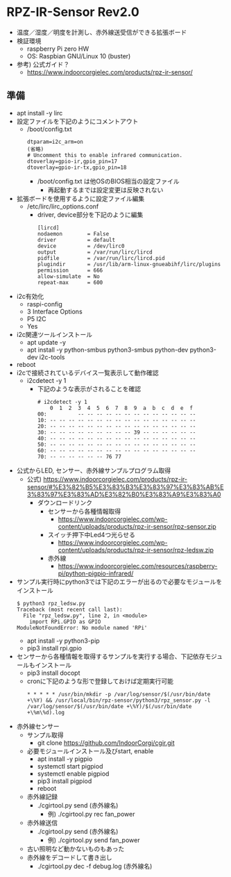 # RPZ-IR-Sensor Rev2.0

* 温度／湿度／明度を計測し、赤外線送受信ができる拡張ボード
* 検証環境
  * raspberry Pi zero HW
  * OS: Raspbian GNU/Linux 10 (buster)
* 参考) 公式ガイド？
  * https://www.indoorcorgielec.com/products/rpz-ir-sensor/

## 準備

* apt install -y lirc
* 設定ファイルを下記のようにコメントアウト
  * /boot/config.txt
    ```
    dtparam=i2c_arm=on
    (省略)
    # Uncomment this to enable infrared communication.
    dtoverlay=gpio-ir,gpio_pin=17
    dtoverlay=gpio-ir-tx,gpio_pin=18
    ```
    * /boot/config.txt は他OSのBIOS相当の設定ファイル
      * 再起動するまでは設定変更は反映されない
* 拡張ボードを使用するように設定ファイル編集
  * /etc/lirc/lirc_options.conf
    * driver, device部分を下記のように編集
      ```
      [lircd]
      nodaemon        = False
      driver          = default
      device          = /dev/lirc0
      output          = /var/run/lirc/lircd
      pidfile         = /var/run/lirc/lircd.pid
      plugindir       = /usr/lib/arm-linux-gnueabihf/lirc/plugins
      permission      = 666
      allow-simulate  = No
      repeat-max      = 600
      ```
* i2c有効化
  * raspi-config
  * 3 Interface Options
  * P5 I2C
  * Yes
* i2c関連ツールインストール
  * apt update -y
  * apt install -y python-smbus python3-smbus python-dev python3-dev i2c-tools
* reboot
* i2cで接続されているデバイス一覧表示して動作確認
  * i2cdetect -y 1
    * 下記のような表示がされることを確認
      ```
      # i2cdetect -y 1
          0  1  2  3  4  5  6  7  8  9  a  b  c  d  e  f
      00:          -- -- -- -- -- -- -- -- -- -- -- -- --
      10: -- -- -- -- -- -- -- -- -- -- -- -- -- -- -- --
      20: -- -- -- -- -- -- -- -- -- -- -- -- -- -- -- --
      30: -- -- -- -- -- -- -- -- -- 39 -- -- -- -- -- --
      40: -- -- -- -- -- -- -- -- -- -- -- -- -- -- -- --
      50: -- -- -- -- -- -- -- -- -- -- -- -- -- -- -- --
      60: -- -- -- -- -- -- -- -- -- -- -- -- -- -- -- --
      70: -- -- -- -- -- -- 76 77
      ```
* 公式からLED, センサー、赤外線サンプルプログラム取得
  * 公式) https://www.indoorcorgielec.com/products/rpz-ir-sensor/#%E3%82%B5%E3%83%B3%E3%83%97%E3%83%AB%E3%83%97%E3%83%AD%E3%82%B0%E3%83%A9%E3%83%A0
    * ダウンロードリンク
      * センサーから各種情報取得
        * https://www.indoorcorgielec.com/wp-content/uploads/products/rpz-ir-sensor/rpz-sensor.zip
      * スイッチ押下中Led4つ光らせる
        * https://www.indoorcorgielec.com/wp-content/uploads/products/rpz-ir-sensor/rpz-ledsw.zip
      * 赤外線
        * https://www.indoorcorgielec.com/resources/raspberry-pi/python-pigpio-infrared/
* サンプル実行時にpython3では下記のエラーが出るので必要なモジュールをインストール
  ```
  $ python3 rpz_ledsw.py
  Traceback (most recent call last):
    File "rpz_ledsw.py", line 2, in <module>
      import RPi.GPIO as GPIO
  ModuleNotFoundError: No module named 'RPi'
  ```
  * apt install -y python3-pip
  * pip3 install rpi.gpio
* センサーから各種情報を取得するサンプルを実行する場合、下記依存モジュールもインストール
  * pip3 install docopt
  * cronに下記のような形で登録しておけば定期実行可能
    ```
    * * * * * /usr/bin/mkdir -p /var/log/sensor/$(/usr/bin/date +\%Y) && /usr/local/bin/rpz-sensor/python3/rpz_sensor.py -l /var/log/sensor/$(/usr/bin/date +\%Y)/$(/usr/bin/date +\%m\%d).log
    ```
* 赤外線センサー
  * サンプル取得
    * git clone https://github.com/IndoorCorgi/cgir.git
  * 必要モジュールインストール及びstart, enable
    * apt install -y pigpio
    * systemctl start pigpiod
    * systemctl enable pigpiod
    * pip3 install pigpiod
    * reboot
  * 赤外線記録
    * ./cgirtool.py send (赤外線名)
      * 例) ./cgirtool.py rec fan_power
  * 赤外線送信
    * ./cgirtool.py send (赤外線名)
      * 例) ./cgirtool.py send fan_power
  * 古い照明など動かないものもあった
  * 赤外線をデコードして書き出し
    * ./cgirtool.py dec -f debug.log (赤外線名)
    